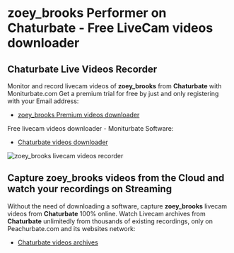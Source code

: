 # zoey_brooks Performer on Chaturbate - Free LiveCam videos downloader

## Chaturbate Live Videos Recorder

Monitor and record livecam videos of **zoey_brooks** from **Chaturbate** with Moniturbate.com
Get a premium trial for free by just and only registering with your Email address:
* [zoey_brooks Premium videos downloader](https://moniturbate.com/request-demo-licence-key.html)

Free livecam videos downloader - Moniturbate Software:
* [Chaturbate videos downloader](https://moniturbate.com/moniturbate-download-software.html)

![zoey_brooks livecam videos recorder](https://peachurnet.com/templates/moniturbate-software.png)


## Capture zoey_brooks videos from the Cloud and watch your recordings on Streaming

Without the need of downloading a software, capture **zoey_brooks** livecam videos from **Chaturbate** 100% online.
Watch Livecam archives from **Chaturbate** unlimitedly from thousands of existing recordings, only on Peachurbate.com and its websites network:
* [Chaturbate videos archives](https://peachurnet.com/)